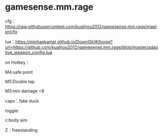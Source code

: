 # gamesense.mm.rage
cfg：https://raw.githubusercontent.com/kuaihou2012/gamesense.mm.rage/master/cfg

lua：https://minhaskamal.github.io/DownGit/#/home?url=https://github.com/kuaihou2012/gamesense.mm.rage/blob/master/adaptive_weapon_config.lua

on Hotkey：

M4:safe point

M5:Double tap

M3:min damage =8

caps：fake duck

toggle:

c:body aim

Z：freestanding
